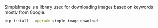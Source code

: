 SimpleImage is a library used for downloading images based on keywords mostly from Google. 

```bash
pip install --upgrade simple_image_download
```

